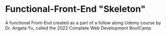 # Functional-Front-End "Skeleton"
A functional Front-End created as a part of a follow along Udemy course by Dr. Angela Yu, called the 2022 Complete Web Development BootCamp.
